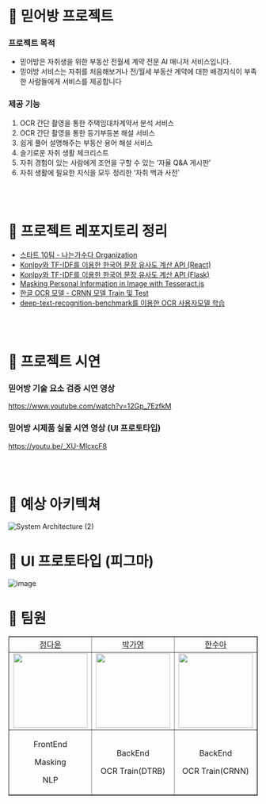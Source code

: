 # 🚀 믿어방 프로젝트 
###  프로젝트 목적
- 믿어방은 자취생을 위한 부동산 전월세 계약 전문 AI 매니저 서비스입니다.
- 믿어방 서비스는 자취를 처음해보거나 전/월세 부동산 계약에 대한 배경지식이 부족한 사람들에게 서비스를 제공합니다


### 제공 기능 
1) OCR 간단 촬영을 통한 주택임대차계약서 분석 서비스
2) OCR 간단 촬영을 통한 등기부등본 해설 서비스
3) 쉽게 풀어 설명해주는 부동산 용어 해설 서비스 
4) 슬기로운 자취 생활 체크리스트
5) 자취 경험이 있는 사람에게 조언을 구할 수 있는 ‘자율 Q&A 게시판’ 
6) 자취 생활에 필요한 지식을 모두 정리한  ‘자취 백과 사전’ 


<br>
<br>


# 🚀 프로젝트 레포지토리 정리 
* [스타트 10팀 - 나는가수다 Organization](https://github.com/orgs/MIDUBANG/repositories)
* [Konlpy와 TF-IDF를 이용한 한국어 문장 유사도 계산 API (React)](https://github.com/MIDUBANG/Korean-Sentence-Similarity-Client)
* [Konlpy와 TF-IDF를 이용한 한국어 문장 유사도 계산 API (Flask)](https://github.com/MIDUBANG/Korean-Sentence-Similarity-API)
* [Masking Personal Information in Image with Tesseract.js](https://github.com/MIDUBANG/Masking-Personal-Information-Tesseract)
* [한글 OCR 모델 - CRNN 모델 Train 및 Test](https://github.com/MIDUBANG/OCR_CRNN)
* [deep-text-recognition-benchmark를 이용한 OCR 사용자모델 학습](https://github.com/MIDUBANG/ocr_dtrb)



<br>
<br>

# 🚀 프로젝트 시연 
### 믿어방 기술 요소 검증 시연 영상
https://www.youtube.com/watch?v=12Gp_7EzfkM

### 믿어방 시제품 실물 시연 영상 (UI 프로토타입)
 https://youtu.be/_XU-MlcxcF8
 

<br>
<br>


# 🚀 예상 아키텍쳐
![System Architecture (2)](https://user-images.githubusercontent.com/81161750/206648092-03bbb167-da75-45d4-b1b0-4fad050a60b3.jpg)

# 🚀 UI 프로토타입 (피그마) 
![image](https://user-images.githubusercontent.com/81161750/206647444-8064c796-36ab-4f17-8fbc-3e807875b654.png)


# 🚀 팀원 


<table border="" cellspacing="0" cellpadding="0" width="100%">
    <tr width="100%">
        <td align="center"><a href= "https://github.com/dy6578ekdbs">정다윤</a></td>
        <td align="center"><a href= "">박가영</a></td>
        <td  align="center"><a href= "https://github.com/h-sooah">한수아</a></td>  
    </tr>
    <tr width="100%">
         <td  align="center"><img src = "https://user-images.githubusercontent.com/81161750/206687440-f11f8d10-e8d5-46e4-9c49-5d146cf316d9.png" width="150px"/></td>
        <td  align="center"><img src = "https://velog.velcdn.com/images/goinggoing/post/802427b5-4500-41f4-a5f9-dbf95226ed4c/image.png" width="150px" /></td>
        <td  align="center"><img src = "https://s3.us-west-2.amazonaws.com/secure.notion-static.com/8db9ddb1-2c3a-49ec-811a-b807748d8f77/5ECA5D11-679A-419A-AED1-AE0EE3029894.png?X-Amz-Algorithm=AWS4-HMAC-SHA256&X-Amz-Content-Sha256=UNSIGNED-PAYLOAD&X-Amz-Credential=AKIAT73L2G45EIPT3X45%2F20221209%2Fus-west-2%2Fs3%2Faws4_request&X-Amz-Date=20221209T104642Z&X-Amz-Expires=86400&X-Amz-Signature=438a3c7c044b4d8b5c3cd3bb856cd9e65f14c2fa99f0f518536cdff087ac86c6&X-Amz-SignedHeaders=host&response-content-disposition=filename%3D%225ECA5D11-679A-419A-AED1-AE0EE3029894.png%22&x-id=GetObject" width="150px"/></td>
    </tr>
    <tr width="100%">
      <td  align="center"><p>FrontEnd</p><p>Masking</p><p>NLP</p></td>
      <td  align="center"><p>BackEnd</p><p>OCR Train(DTRB)</p></td>
      <td  align="center"><p>BackEnd</p><p>OCR Train(CRNN)</p></td>
   </tr>
</table>



